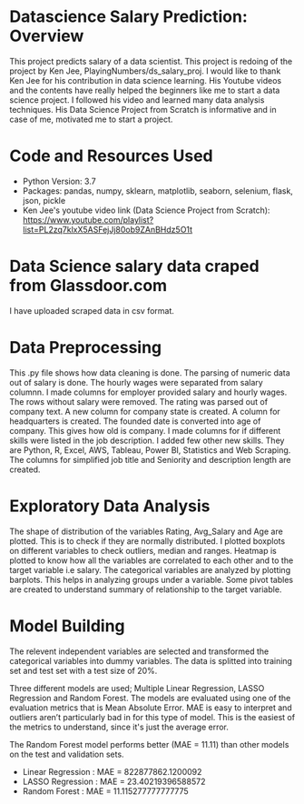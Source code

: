 # Datascience Salary Prediction: Overview

This project predicts salary of a data scientist. This project is redoing of the project by Ken Jee, PlayingNumbers/ds_salary_proj. I would like to thank Ken Jee for his contribution in data science learning. His Youtube videos and the contents have really helped the beginners like me to start a data science project. I followed his video and learned many data analysis techniques. His Data Science Project from Scratch is informative and in case of me, motivated me to start a project.  

# Code and Resources Used

* Python Version: 3.7
* Packages: pandas, numpy, sklearn, matplotlib, seaborn, selenium, flask, json, pickle
* Ken Jee's youtube video link (Data Science Project from Scratch): https://www.youtube.com/playlist?list=PL2zq7klxX5ASFejJj80ob9ZAnBHdz5O1t 

# Data Science salary data craped from Glassdoor.com

I have uploaded scraped data in csv format.

# Data Preprocessing 

This .py file shows how data cleaning is done. The parsing of numeric data out of salary is done. The hourly wages were separated from salary columnn. I made columns for employer provided salary and hourly wages. The rows without salary were removed. The rating was parsed out of company text. A new column for company state is created. A column for headquarters is created. The founded date is converted into age of company. This gives how old is company. I made columns for if different skills were listed in the job description. I added few other new skills. They are Python, R, Excel, AWS, Tableau, Power BI, Statistics and Web Scraping. 
The columns for simplified job title and Seniority and description length are created. 

# Exploratory Data Analysis

The shape of distribution of the variables Rating, Avg_Salary and Age are plotted. This is to check if they are normally distributed. I plotted boxplots on different variables to check outliers, median and ranges. Heatmap is plotted to know how all the variables are correlated to each other and to the target variable i.e salary. The categorical variables are analyzed by plotting barplots. This helps in analyzing groups under a variable. Some pivot tables are created to understand summary of relationship to the target variable. 

# Model Building

The relevent independent variables are selected and  transformed the categorical variables into dummy variables. The data is splitted into training set and test set with a test size of 20%.

Three different models are used; Multiple Linear Regression, LASSO Regression and Random Forest. The models are evaluated using one of the evaluation metrics that is Mean Absolute Error. MAE is easy to interpret and outliers aren’t particularly bad in for this type of model. This is the easiest of the metrics to understand, since it's just the average error.

The Random Forest model performs better (MAE = 11.11) than other models on the test and validation sets.

* Linear Regression : MAE = 822877862.1200092
* LASSO Regression : MAE = 23.40219396588572
* Random Forest : MAE = 11.115277777777775
